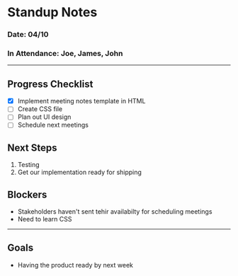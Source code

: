 # Standup Notes

### Date: 04/10

### In Attendance: Joe, James, John

--- 

## Progress Checklist
- [x] Implement meeting notes template in HTML
- [ ] Create CSS file 
- [ ] Plan out UI design
- [ ] Schedule next meetings 

## Next Steps
1. Testing
2. Get our implementation ready for shipping

## Blockers
- Stakeholders haven't sent tehir availabilty for scheduling meetings
- Need to learn CSS

---

## Goals
- Having the product ready by next week


